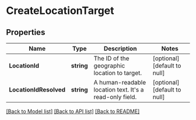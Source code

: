 # CreateLocationTarget

## Properties
Name | Type | Description | Notes
------------ | ------------- | ------------- | -------------
**LocationId** | **string** | The ID of the geographic location to target. | [optional] [default to null]
**LocationIdResolved** | **string** | A human-readable location text. It&#x27;s a read-only field. | [optional] [default to null]

[[Back to Model list]](../README.md#documentation-for-models) [[Back to API list]](../README.md#documentation-for-api-endpoints) [[Back to README]](../README.md)

